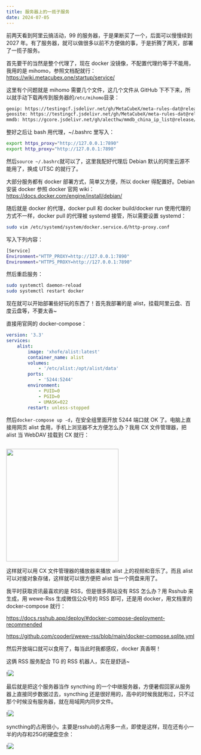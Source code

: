 ```yaml
---
title: 服务器上的一揽子服务
date: 2024-07-05
---
```


前两天看到阿里云搞活动，99 的服务器，于是果断买了一个，后面可以慢慢续到 2027 年。有了服务器，就可以做很多以前不方便做的事，于是折腾了两天，部署了一揽子服务。

<!--more-->

首先要干的当然是整个代理了，现在 docker 没镜像，不配置代理约等于不能用，我用的是 mihomo，参照文档配就行：https://wiki.metacubex.one/startup/service/

这里有个问题就是 mihomo 需要几个文件，这几个文件从 GitHub 下不下来，所以就手动下载再传到服务器的`/etc/mihomo`目录：

```txt
geoip: https://testingcf.jsdelivr.net/gh/MetaCubeX/meta-rules-dat@release/geoip.dat
geosite: https://testingcf.jsdelivr.net/gh/MetaCubeX/meta-rules-dat@release/geosite.dat
mmdb: https://gcore.jsdelivr.net/gh/alecthw/mmdb_china_ip_list@release/Country.mmdb
```

整好之后让 bash 用代理，~/.bashrc 里写入：

```bash
export https_proxy="http://127.0.0.1:7890"
export http_proxy="http://127.0.0.1:7890"
```

然后`source ~/.bashrc`就可以了，这里我配好代理后 Debian 默认的阿里云源不能用了，换成 UTSC 的就行了。

大部分服务都有 docker 部署方式，简单又方便，所以 docker 得配置好。Debian 安装 docker 参照 docker 官网 wiki：https://docs.docker.com/engine/install/debian/

随后就是 docker 的代理，docker pull 和 docker build/docker run 使用代理的方式不一样，docker pull 的代理被 systemd 接管，所以需要设置 systemd：

```bash
sudo vim /etc/systemd/system/docker.service.d/http-proxy.conf
```

写入下列内容：

```bash
[Service]
Environment="HTTP_PROXY=http://127.0.0.1:7890"
Environment="HTTPS_PROXY=http://127.0.0.1:7890"
```

然后重启服务：

```bash
sudo systemctl daemon-reload
sudo systemctl restart docker
```

现在就可以开始部署些好玩的东西了！首先我部署的是 alist，挂载阿里云盘、百度云盘等，不要太香~

直接用官网的 docker-compose：

```yml
version: '3.3'
services:
    alist:
        image: 'xhofe/alist:latest'
        container_name: alist
        volumes:
            - '/etc/alist:/opt/alist/data'
        ports:
            - '5244:5244'
        environment:
            - PUID=0
            - PGID=0
            - UMASK=022
        restart: unless-stopped
```

然后`docker-compose up -d`，在安全组里面开放 5244 端口就 OK 了。电脑上直接用网页 alist 食用，手机上浏览器不太方便怎么办？我用 CX 文件管理器，把 alist 当 WebDAV 挂载到 CX 就行：

![]()

<img src="/images/202407051720747.png"  width="300" />

这样就可以用 CX 文件管理器的播放器来播放 alist 上的视频和音乐了。而且 alist 可以对接对象存储，这样就可以很方便把 alist 当一个网盘来用了。

我平时获取资讯最喜欢的是 RSS，但是很多网站没有 RSS 怎么办？用 Rsshub 来生成，用 wewe-Rss 生成微信公众号的 RSS 即可，还是用 docker，用文档里的 docker-compose 就行：

https://docs.rsshub.app/deploy/#docker-compose-deployment-recommended

https://github.com/cooderl/wewe-rss/blob/main/docker-compose.sqlite.yml

然后开放端口就可以食用了，每当此时我都感叹，docker 真香啊！

这俩 RSS 服务配合 TG 的 RSS 机器人，实在是舒适~

!![](https://images.yuanj.top/202407051721935.png)

最后就是把这个服务器当作 syncthing 的一个中继服务器，方便暑假回家从服务器上直接同步数据过去，syncthing 还是很好用的，高中的时候我就用过，只不过那个时候没有服务器，就在局域网内同步文件。

!![](https://images.yuanj.top/202407051841334.png)

syncthing的占用很小，主要是rsshub的占用多一点，即使是这样，现在还有小一半的内存和25G的硬盘空余：

!![](https://images.yuanj.top/202407051845101.png)